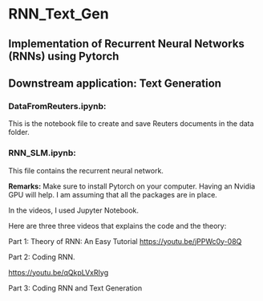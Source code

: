 # RNN_Text_Gen
## Implementation of Recurrent Neural Networks (RNNs) using Pytorch
## Downstream application: Text Generation

### DataFromReuters.ipynb:

This is the notebook file to create and save Reuters documents in the data folder.

### RNN_SLM.ipynb:

This file contains the recurrent neural network.

**Remarks:**
Make sure to install Pytorch on your computer. Having an Nvidia GPU will help. I am assuming that all the packages are in place.

In the videos, I used Jupyter Notebook.

Here are three three videos that explains the code and the theory:

Part 1: Theory of RNN: An Easy Tutorial
https://youtu.be/jPPWc0y-08Q

Part 2: Coding RNN.

https://youtu.be/qQkpLVxRIyg

Part 3: Coding RNN and Text Generation





